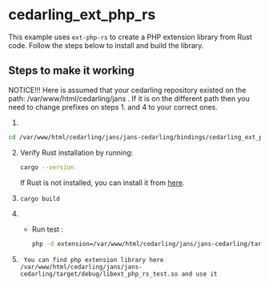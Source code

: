 # cedarling_ext_php_rs

This example uses `ext-php-rs` to create a PHP extension library from Rust code. Follow the steps below to install and build the library.

## Steps to make it working

NOTICE!!! Here is assumed that  your cedarling repository existed on the path: /var/www/html/cedarling/jans . If it is on the different path then you need to change prefixes on steps 1. and 4 to your correct ones.

1. 
   
   ```bash
   cd /var/www/html/cedarling/jans/jans-cedarling/bindings/cedarling_ext_php_rs
   ```

2. 
   Verify Rust installation by running:

   ```bash
   cargo --version
   ```

   If Rust is not installed, you can install it from [here](https://www.rust-lang.org/tools/install).

3. 
   ```bash
   cargo build
   ```

4. 
   - Run test : 

     ```bash
     php -d extension=/var/www/html/cedarling/jans/jans-cedarling/target/debug/libext_php_rs_test.so /var/www/html/cedarling/jans/jans-cedarling/bindings/cedarling_ext_php_rs/test.php
     ```
     
5.      You can find php extension library here /var/www/html/cedarling/jans/jans-cedarling/target/debug/libext_php_rs_test.so and use it 


